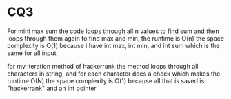 # CQ3
For mini max sum the code loops through all n values to find sum and then loops through them again to find max and min, the runtime is O(n)
the space complexity is O(1) because i have int max, int min, and int sum which is the same for all input

for my iteration method of hackerrank the method loops through all characters in string, and for each character does a check which makes the runtime O(N) the space complexity is O(1) because all that is saved is "hackerrank" and an int pointer


